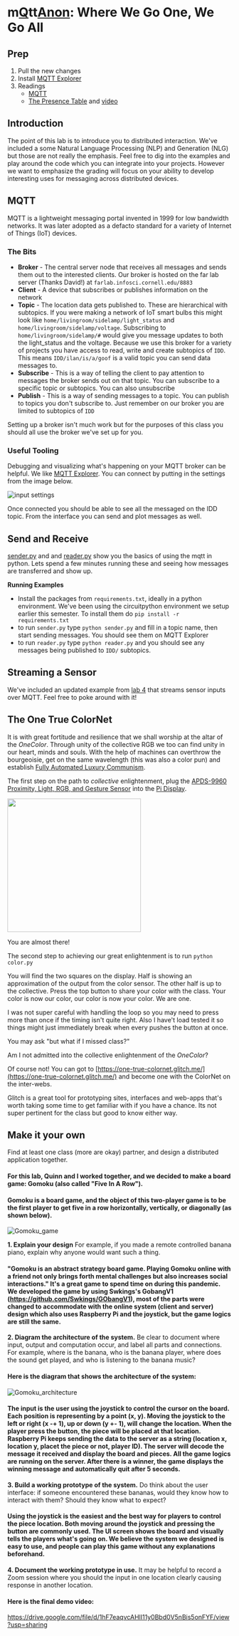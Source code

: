# m[Q](https://en.wikipedia.org/wiki/QAnon)tt[Anon](https://en.wikipedia.org/wiki/QAnon): Where We Go One, We Go All

## Prep

1. Pull the new changes
2. Install [MQTT Explorer](http://mqtt-explorer.com/)
3. Readings 
   * [MQTT](#MQTT)
   * [The Presence Table](https://dl.acm.org/doi/10.1145/1935701.1935800) and [video](https://vimeo.com/15932020)


## Introduction

The point of this lab is to introduce you to distributed interaction. We've included a some Natural Language Processing (NLP) and Generation (NLG) but those are not really the emphasis. Feel free to dig into the examples and play around the code which you can integrate into your projects. However we want to emphasize the grading will focus on your ability to develop interesting uses for messaging across distributed devices. 

## MQTT

MQTT is a lightweight messaging portal invented in 1999 for low bandwidth networks. It was later adopted as a defacto standard for a variety of Internet of Things (IoT) devices. 

### The Bits

* **Broker** - The central server node that receives all messages and sends them out to the interested clients. Our broker is hosted on the far lab server (Thanks David!) at `farlab.infosci.cornell.edu/8883`
* **Client** - A device that subscribes or publishes information on the network
* **Topic** - The location data gets published to. These are hierarchical with subtopics. If you were making a network of IoT smart bulbs this might look like `home/livingroom/sidelamp/light_status` and `home/livingroom/sidelamp/voltage`. Subscribing to `home/livingroom/sidelamp/#` would give you message updates to both the light_status and the voltage. Because we use this broker for a variety of projects you have access to read, write and create subtopics of `IDD`. This means `IDD/ilan/is/a/goof` is a valid topic you can send data messages to.
*  **Subscribe** - This is a way of telling the client to pay attention to messages the broker sends out on that topic. You can subscribe to a specific topic or subtopics. You can also unsubscribe
* **Publish** - This is a way of sending messages to a topic. You can publish to topics you don't subscribe to. Just remember on our broker you are limited to subtopics of `IDD`

Setting up a broker isn't much work but for the purposes of this class you should all use the broker we've set up for you. 

### Useful Tooling

Debugging and visualizing what's happening on your MQTT broker can be helpful. We like [MQTT Explorer](http://mqtt-explorer.com/). You can connect by putting in the settings from the image below.



![input settings](https://github.com/FAR-Lab/Interactive-Lab-Hub/blob/Spring2021/Lab%206/imgs/mqtt_explorer.png?raw=true)



Once connected you should be able to see all the messaged on the IDD topic. From the interface you can send and plot messages as well.



## Send and Receive 

[sender.py](./sender.py) and and [reader.py](./reader.py) show you the basics of using the mqtt in python.  Lets spend a few minutes running these and seeing how messages are transferred and show up. 

**Running Examples**

* Install the packages from `requirements.txt`, ideally in a python environment. We've been using the circuitpython environment we setup earlier this semester. To install them do `pip install -r requirements.txt`
* to run `sender.py` type `python sender.py` and fill in a topic name, then start sending messages. You should see them on MQTT Explorer
* to run `reader.py` type `python reader.py` and you should see any messages being published to `IDD/` subtopics.

## Streaming a Sensor

We've included an updated example from [lab 4](https://github.com/FAR-Lab/Interactive-Lab-Hub/tree/Spring2021/Lab%204) that streams sensor inputs over MQTT. Feel free to poke around with it!

## The One True ColorNet

It is with great fortitude and resilience that we shall worship at the altar of the *OneColor*. Through unity of the collective RGB we too can find unity in our heart, minds and souls. With the help of machines can  overthrow the bourgeoisie, get on the same wavelength (this was also a color pun) and establish [Fully Automated Luxury Communism](https://en.wikipedia.org/wiki/Fully_Automated_Luxury_Communism).

The first step on the path to *collective* enlightenment, plug the [APDS-9960 Proximity, Light, RGB, and Gesture Sensor](https://www.adafruit.com/product/3595) into the [Pi Display](https://www.adafruit.com/product/4393).

<img src="https://cdn-shop.adafruit.com/970x728/3595-03.jpg" height="300">

You are almost there!

The second step to achieving our great enlightenment is to run `python color.py`

You will find the two squares on the display. Half is showing an approximation of the output from the color sensor. The other half is up to the collective. Press the top button to share your color with the class. Your color is now our color, our color is now your color. We are one. 

I was not super careful with handling the loop so you may need to press more than once if the timing isn't quite right. Also I have't load tested it so things might just immediately break when every pushes the button at once.

You may ask "but what if I missed class?"

Am I not admitted into the collective enlightenment of the *OneColor*?

Of course not! You can got to [https://one-true-colornet.glitch.me/](https://one-true-colornet.glitch.me/) and become one with the ColorNet on the inter-webs.

Glitch is a great tool for prototyping sites, interfaces and web-apps that's worth taking some time to get familiar with if you have a chance. Its not super pertinent for the class but good to know either way. 



## Make it your own

Find at least one class (more are okay) partner, and design a distributed application together.


#### For this lab, Quinn and I worked together, and we decided to make a board game: Gomoku (also called "Five In A Row").


#### Gomoku is a board game, and the object of this two-player game is to be the first player to get five in a row horizontally, vertically, or diagonally (as shown below).


![Gomoku_game](https://github.com/andrewljc0801/Interactive-Lab-Hub/blob/Spring2021/Lab%206/Gomoku%20rules.png?raw=true)



**1. Explain your design** For example, if you made a remote controlled banana piano, explain why anyone would want such a thing.


#### "Gomoku is an abstract strategy board game. Playing Gomoku online with a friend not only brings forth mental challenges but also increases social interactions." It's a great game to spend time on during this pandemic. We developed the game by using Swkings's GobangV1 (https://github.com/Swkings/GObangV1), most of the parts were changed to accommodate with the online system (client and server) design which also uses Raspberry Pi and the joystick, but the game logics are still the same. 


**2. Diagram the architecture of the system.** Be clear to document where input, output and computation occur, and label all parts and connections. For example, where is the banana, who is the banana player, where does the sound get played, and who is listening to the banana music?


#### Here is the diagram that shows the architecture of the system:


![Gomoku_architecture](https://github.com/andrewljc0801/Interactive-Lab-Hub/blob/Spring2021/Lab%206/Gomoku_Architecture.jpg?raw=true)


#### The input is the user using the joystick to control the cursor on the board. Each position is representing by a point (x, y). Moving the joystick to the left or right (x -+ 1), up or down (y +- 1), will change the location. When the player press the button, the piece will be placed at that location. Raspberry Pi keeps sending the data to the server as a string (location x, location y, placet the piece or not, player ID). The server will decode the message it received and display the board and pieces. All the game logics are running on the server. After there is a winner, the game displays the winning message and automatically quit after 5 seconds. 


**3. Build a working prototype of the system.** Do think about the user interface: if someone encountered these bananas, would they know how to interact with them? Should they know what to expect?

#### Using the joystick is the easiest and the best way for players to control the piece location. Both moving around the joystick and pressing the button are commonly used. The UI screen shows the board and visually tells the players what's going on. We believe the system we designed is easy to use, and people can play this game without any explanations beforehand.


**4. Document the working prototype in use.** It may be helpful to record a Zoom session where you should the input in one location clearly causing response in another location.

#### Here is the final demo video:

https://drive.google.com/file/d/1hF7eaqvcAHlI11y0Bbd0V5nBis5onFYF/view?usp=sharing
